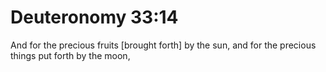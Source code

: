 # Deuteronomy 33:14

And for the precious fruits [brought forth] by the sun, and for the precious things put forth by the moon,